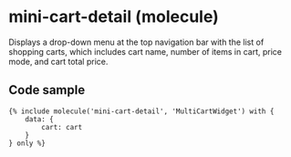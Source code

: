 # mini-cart-detail (molecule)

Displays a drop-down menu at the top navigation bar with the list of shopping carts, which includes cart name, number of items in cart, price mode, and cart total price.

## Code sample

```
{% include molecule('mini-cart-detail', 'MultiCartWidget') with {
    data: {
        cart: cart
    }
} only %}
```
